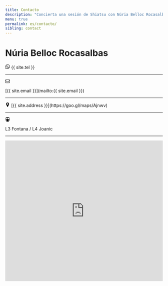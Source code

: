```yaml
---
title: Contacto
description: "Concierta una sesión de Shiatsu con Núria Belloc Rocasalbas. Terapeuta de Shiatsu en Barcelona."
menu: true
permalink: es/contacto/
sibling: contact
---
```

# Núria Belloc Rocasalbas


<svg xmlns="http://www.w3.org/2000/svg" width="15" height="15" viewBox="0 0 15 15" >
  <path
     d="m 9.47786,8.2109002 q 0.11849,0 0.88868,0.4011 0.77018,0.401 0.81575,0.4831 0.0182,0.045 0.0182,0.1367 0,0.3007998 -0.15495,0.6926995 Q 10.89971,10.28 10.39841,10.5215 9.89711,10.763 9.46872,10.763 8.94919,10.763 7.73695,10.1979 6.84372,9.7877997 6.18747,9.1224002 q -0.65625,-0.6654 -1.34896,-1.6862 -0.65625,-0.9753 -0.64713,-1.7682 v -0.073 q 0.0273,-0.8295 0.67448,-1.4401 0.21875,-0.2006 0.47395,-0.2006 0.0547,0 0.16407,0.014 0.10937,0.014 0.17317,0.014 0.17318,0 0.24154,0.059 0.0684,0.059 0.14128,0.2507 0.0729,0.1823 0.30078,0.8021 0.22786,0.6198 0.22786,0.6836 0,0.1914 -0.31445,0.524 -0.31445,0.3327 -0.31445,0.4239 0,0.064 0.0456,0.1367 0.30989,0.6654 0.92969,1.2487 0.51041,0.4831 1.3763,0.9206 0.10937,0.064 0.20052,0.064 0.13672,0 0.49219,-0.4421 0.35547,-0.4421 0.47395,-0.4421 z M 7.6276,13.0417 q 1.15756,0 2.21941,-0.4558 1.06184,-0.4557 1.82747,-1.2213 0.76562,-0.7656 1.22135,-1.8275 0.45573,-1.0617998 0.45573,-2.2193998 0,-1.1575 -0.45573,-2.2194 -0.45573,-1.0618 -1.22135,-1.8275 -0.76563,-0.7656 -1.82747,-1.2213 -1.06185,-0.4557 -2.21941,-0.4557 -1.15755,0 -2.2194,0.4557 -1.06185,0.4557 -1.82747,1.2213 -0.76563,0.7657 -1.22135,1.8275 -0.45573,1.0619 -0.45573,2.2194 0,1.8503 1.09375,3.3541998 l -0.72006,2.1237 2.20573,-0.7018 q 1.44011,0.9479 3.14453,0.9479 z m 0,-12.59639973 q 1.39454,0 2.66602,0.54689996 1.27148,0.54689997 2.19206,1.46739997 0.92057,0.9206 1.46745,2.1921 0.54687,1.2715 0.54687,2.666 0,1.3946 -0.54687,2.6659995 -0.54688,1.2715003 -1.46745,2.1921003 -0.92058,0.9206 -2.19206,1.4674 -1.27148,0.5469 -2.66602,0.5469 -1.77734,0 -3.32682,-0.8568 L 0.5,14.5547 1.73958,10.8633 Q 0.75521,9.2409002 0.75521,7.3177002 q 0,-1.3945 0.54687,-2.666 0.54688,-1.2715 1.46745,-2.1921 Q 3.6901,1.5391002 4.96159,0.99220023 6.23307,0.44530027 7.6276,0.44530027 z"
     />
</svg>
{{ site.tel }}

---

<svg xmlns="http://www.w3.org/2000/svg" width="15" height="15" viewBox="0 0 15 15">
  <path
     d="m 13.5,11.75 v -6 Q 13.25,6.0312 12.960938,6.2656 10.867188,7.875 9.6328125,8.9062 9.234375,9.2422 8.984375,9.4297 8.734375,9.6172 8.3085938,9.8086 7.8828125,10 7.5078125,10 H 7.4921875 Q 7.1171875,10 6.6914063,9.8086 6.265625,9.6172 6.015625,9.4297 5.765625,9.2422 5.3671875,8.9062 4.1328125,7.875 2.0390625,6.2656 1.75,6.0312 1.5,5.75 v 6 q 0,0.1016 0.074219,0.1758 Q 1.6484375,12 1.75,12 h 11.5 q 0.101562,0 0.175781,-0.074 Q 13.5,11.8516 13.5,11.75 z m 0,-8.2109 V 3.3477 L 13.4961,3.2461 13.47266,3.1481 13.42969,3.0781 13.35938,3.0191 13.25,3 H 1.75 Q 1.6484375,3 1.5742188,3.074 1.5,3.1484 1.5,3.25 1.5,4.5625 2.6484375,5.4687 4.15625,6.6562 5.78125,7.9453 5.828125,7.9843 6.0546875,8.1758 6.28125,8.3672 6.4140625,8.4687 6.546875,8.5703 6.7617187,8.7148 6.9765625,8.8594 7.15625,8.9297 q 0.1796875,0.07 0.3359375,0.07 h 0.015625 q 0.15625,0 0.3359375,-0.07 Q 8.0234375,8.8597 8.2382813,8.7148 8.453125,8.5703 8.5859375,8.4687 8.71875,8.3672 8.9453125,8.1758 9.171875,7.9844 9.21875,7.9453 10.84375,6.6562 12.351562,5.4687 12.773438,5.1328 13.136719,4.5664 13.5,4 13.5,3.5391 z m 1,-0.2891 v 8.5 q 0,0.5156 -0.367188,0.8828 Q 13.765625,13 13.25,13 H 1.75 Q 1.234375,13 0.8671875,12.6328 0.5,12.2656 0.5,11.75 V 3.25 Q 0.5,2.7344 0.8671875,2.3672 1.234375,2 1.75,2 h 11.5 Q 13.765625,2 14.132812,2.3672 14.5,2.7344 14.5,3.25 z"/>
</svg>

[{{ site.email }}](mailto:{{ site.email }})

---

<svg xmlns="http://www.w3.org/2000/svg" width="15" height="15" viewBox="0 0 15 15">
  <path
     d="m 9.833335,5.1667 q 0,-0.9662 -0.68359,-1.6498 -0.6836,-0.6836 -1.64974,-0.6836 -0.96615,0 -1.64974,0.6836 -0.6836,0.6836 -0.6836,1.6498 0,0.9661 0.6836,1.6497 0.68359,0.6836 1.64974,0.6836 0.96614,0 1.64974,-0.6836 0.68359,-0.6836 0.68359,-1.6497 z m 2.33333,0 q 0,0.9935 -0.30078,1.6315 l -3.31771,7.0547 q -0.14583,0.3007 -0.43294,0.4739 -0.28711,0.1732 -0.61523,0.1732 -0.32813,0 -0.61524,-0.1732 -0.28711,-0.1732 -0.42383,-0.4739 L 3.134115,6.7982 q -0.30078,-0.638 -0.30078,-1.6315 0,-1.9323 1.36719,-3.2995 Q 5.567715,0.5 7.500005,0.5 q 1.93229,0 3.29948,1.3672 1.36718,1.3672 1.36718,3.2995 z"/>
</svg> [{{ site.address }}](https://goo.gl/maps/Ajnwv)

---

<svg xmlns="http://www.w3.org/2000/svg" width="15" height="15" viewBox="0 0 15 15">
  <path
     d="m 10,0.5 q 1.44531,0 2.47266,0.7305 Q 13.5,1.9609 13.5,3 v 7 q 0,1.0156 -0.98047,1.7344 -0.98047,0.7187 -2.38672,0.7578 l 1.66407,1.5781 q 0.125,0.1172 0.0625,0.2734 Q 11.79688,14.5 11.625,14.5 h -8.25 q -0.17187,0 -0.23437,-0.1563 -0.0625,-0.1562 0.0625,-0.2734 L 4.86719,12.4922 Q 3.46094,12.4532 2.48047,11.7344 1.5,11.0156 1.5,10 V 3 Q 1.5,1.9609 2.52734,1.2305 3.55469,0.5 5,0.5 h 5 z M 3.75,10.75 q 0.51563,0 0.88281,-0.3672 Q 5,10.0156 5,9.5 5,8.9844 4.63281,8.6172 4.26563,8.25 3.75,8.25 3.23438,8.25 2.86719,8.6172 2.5,8.9844 2.5,9.5 2.5,10.0156 2.86719,10.3828 3.23438,10.75 3.75,10.75 z M 7,6.5 v -4 H 2.75 v 4 H 7 z m 4.25,4.25 q 0.51563,0 0.88281,-0.3672 Q 12.5,10.0156 12.5,9.5 12.5,8.9844 12.13281,8.6172 11.76563,8.25 11.25,8.25 10.73438,8.25 10.36719,8.6172 10,8.9844 10,9.5 10,10.0156 10.36719,10.3828 10.73438,10.75 11.25,10.75 z M 12.5,6.5 v -4 H 8 v 4 h 4.5 z"/>
</svg>

<span class="l3">L3</span> Fontana / <span class="l4">L4</span> Joanic

---

<iframe
  src="https://www.google.com/maps/embed?pb=!1m14!1m8!1m3!1d2992.398736453312!2d2.1586423!3d41.408862299999996!3m2!1i1024!2i768!4f13.1!3m3!1m2!1s0x12a4a2ba36777bed%3A0x8854a6dbf200d4fb!2sCarrer+de+Sors%2C+10%2C+08024+Barcelona!5e0!3m2!1sca!2ses!4v1423177515170" width="100%" height="450" frameborder="0" style="border:0">
</iframe>
